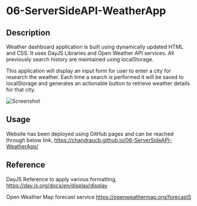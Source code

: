 # 06-ServerSideAPI-WeatherApp

## Description
Weather dashboard application is built using dynamically updated HTML and CSS. It uses DayJS Libraries and Open Weather API services. All previously search history are maintained using localStorage. 

This application will display an input form for user to enter a city for research the weather. Each time a search is performed it will be saved to localStorage and generates an actionable button to retrieve weather details for that city. 

![Screenshot](./assets/images/Screenshot.jpg)

## Usage

Website has been deployed using GitHub pages and can be reached through below link,
https://chandraucb.github.io/06-ServerSideAPI-WeatherApp/

## Reference
DayJS Reference to apply various formatting,
https://day.js.org/docs/en/display/display

Open Weather Map forecast service
https://openweathermap.org/forecast5


